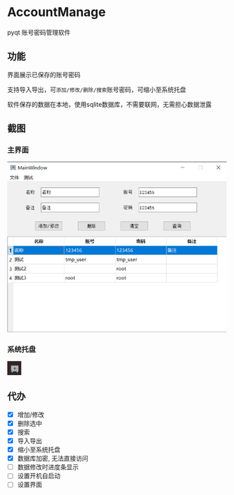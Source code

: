 # AccountManage
pyqt 账号密码管理软件

## 功能
界面展示已保存的账号密码

支持导入导出，可`添加/修改/删除/搜索`账号密码，可缩小至系统托盘

软件保存的数据在本地，使用sqlite数据库，不需要联网，无需担心数据泄露

## 截图

### 主界面
![截图1](https://github.com/ling-yuan/AccountManager/blob/main/img_readme/mainWindow.png)

### 系统托盘
![截图2](https://github.com/ling-yuan/AccountManager/blob/main/img_readme/systemTray.png)

## 代办
- [x] 增加/修改
- [x] 删除选中
- [x] 搜索
- [x] 导入导出
- [x] 缩小至系统托盘
- [x] 数据库加密, 无法直接访问
- [ ] 数据修改时进度条显示
- [ ] 设置开机自启动
- [ ] 设置界面
